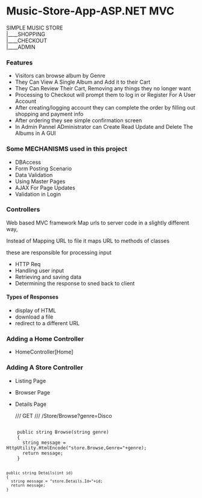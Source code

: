 # Music-Store-App-ASP.NET MVC

SIMPLE MUSIC STORE<br/>
|____SHOPPING<br/>
|____CHECKOUT<br/>
|____ADMIN<br/>

### Features 
- Visitors can browse album by Genre
- They Can View A Single Album and Add it to their Cart
- They Can Review Their Cart, Removing any things they no longer want
- Processing to Checkout will prompt them to log in or Register For A User Account
- After creating/logging account they can complete the order by filling out shopping and payment info
- After ordering they see simple confirmation screen
- In Admin Pannel ADministrator can Create Read Update and Delete The Albums in A GUI

### Some MECHANISMS used in this project
- DBAccess
- Form Posting Scenario
- Data Validation
- Using Master Pages 
- AJAX For Page Updates
- Validation in Login

### Controllers

Web based MVC framework Map urls to server code in a slightly different way, 

Instead of Mapping URL to file it maps URL to methods of classes

these are responsible for processing input

- HTTP Req
- Handling user input
- Retrieving and saving data
- Determining the response to sned back to client

#### Types of Responses
- display of HTML
- download a file
- redirect to a different URL

### Adding a Home Controller
- HomeController[Home]

### Adding A Store Controller
- Listing Page
- Browser Page
- Details Page
  
  /// GET
  /// /Store/Browse?genre=Disco
<code>
    public string Browse(string genre)
    {
      string message = HttpUtility.HtmlEncode("store.Browse,Genre="+genre);
      return message;
    }

    public string Details(int id)
    {
      string message = "store.Details.Id="+id;
      return message;
    }
</code>
